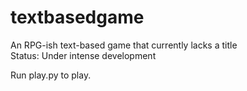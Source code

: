# textbasedgame
An RPG-ish text-based game that currently lacks a title
<br>
Status: Under intense development
<br>

Run play.py to play.

